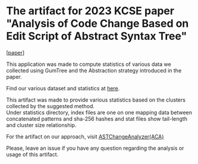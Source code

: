# The artifact for 2023 KCSE paper "Analysis of Code Change Based on Edit Script of Abstract Syntax Tree"

[[paper](https://drive.google.com/file/d/186PvZqiqe50WJ5rN-8ITsC4TIGz_Ivrq/view?usp=share_link)]

This application was made to compute statistics of various data we collected using GumTree and the Abstraction strategy introduced in the paper.

Find our various dataset and statistics at [here](https://drive.google.com/drive/folders/1OAngl1gyHEgUnWBogRIus7NlmJOUo_LE?usp=share_link).

This artifact was made to provide various statistics based on the clusters collected by the suggested method.</br>
Under statistics directory, index files are one on one mapping data between concatenated patterns and sha-256 hashes and stat files show tail-length and cluster size relationship.</br>

For the artifact on our approach, visit [ASTChangeAnalyzer(ACA)](https://github.com/ISEL-HGU/ASTChangeAnalyzer)

Please, leave an issue if you have any question regarding the analysis or usage of this artifact.
